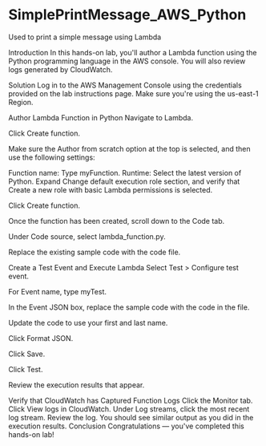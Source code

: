 # SimplePrintMessage_AWS_Python
Used to print a simple message using Lambda

Introduction
In this hands-on lab, you'll author a Lambda function using the Python programming language in the AWS console. You will also review logs generated by CloudWatch.

Solution
Log in to the AWS Management Console using the credentials provided on the lab instructions page. Make sure you're using the us-east-1 Region.

Author Lambda Function in Python
Navigate to Lambda.

Click Create function.

Make sure the Author from scratch option at the top is selected, and then use the following settings:

Function name: Type myFunction.
Runtime: Select the latest version of Python.
Expand Change default execution role section, and verify that Create a new role with basic Lambda permissions is selected.

Click Create function.

Once the function has been created, scroll down to the Code tab.

Under Code source, select lambda_function.py.

Replace the existing sample code with the code file.

Create a Test Event and Execute Lambda
Select Test > Configure test event.

For Event name, type myTest.

In the Event JSON box, replace the sample code with the code in the file.

Update the code to use your first and last name.

Click Format JSON.

Click Save.

Click Test.

Review the execution results that appear.

Verify that CloudWatch has Captured Function Logs
Click the Monitor tab.
Click View logs in CloudWatch.
Under Log streams, click the most recent log stream.
Review the log. You should see similar output as you did in the execution results.
Conclusion
Congratulations — you've completed this hands-on lab!
